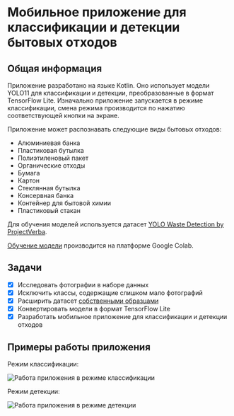 # Мобильное приложение для классификации и детекции бытовых отходов

## Общая информация

Приложение разработано на языке Kotlin. Оно использует модели YOLO11 для классификации и детекции, преобразованные в формат TensorFlow Lite. Изначально приложение запускается в режиме классификации, смена режима производится по нажатию соответствующей кнопки на экране.

Приложение может распознавать следующие виды бытовых отходов:
- Алюминиевая банка
- Пластиковая бутылка
- Полиэтиленовый пакет
- Органические отходы
- Бумага
- Картон
- Стеклянная бутылка
- Консервная банка
- Контейнер для бытовой химии
- Пластиковый стакан

Для обучения моделей используется датасет [YOLO Waste Detection by ProjectVerba](https://universe.roboflow.com/projectverba/yolo-waste-detection).

[Обучение модели](https://colab.research.google.com/drive/1E4FDWPfNX-VQrvRMRERU8-BIeTT3leHa?usp=sharing) производится на платформе Google Colab.

## Задачи

- [x] Исследовать фотографии в наборе данных
- [x] Исключить классы, содержащие слишком мало фотографий
- [x] Расширить датасет [собственными образцами](https://universe.roboflow.com/simpledimploma/yolo-waste-detection-9ebbc)
- [x] Конвертировать модели в формат TensorFlow Lite
- [x] Разработать мобильное приложение для классификации и детекции отходов

## Примеры работы приложения

Режим классификации:

![Работа приложения в режиме классификации](https://github.com/user-attachments/assets/84a9a513-7c88-4b2f-b4f2-91104d372ca1)

Режим детекции:

![Работа приложения в режиме детекции](https://github.com/user-attachments/assets/6899c5bc-1f90-471c-a8df-69b520828844)

